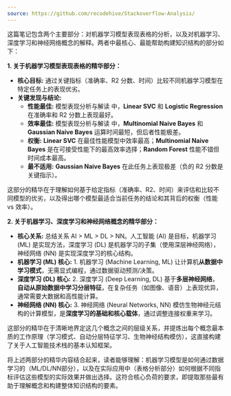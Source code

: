 ```yaml
---
source: https://github.com/recodehive/Stackoverflow-Analysis/
---
```


这篇笔记包含两个主要部分：对机器学习模型表现表格的分析，以及对机器学习、深度学习和神经网络概念的解释。两者中最核心、最能帮助构建知识结构的部分如下：

**1. 关于机器学习模型表现表格的精华部分：**

*   **核心目标:** 通过关键指标（准确率、R2 分数、时间）比较不同机器学习模型在特定任务上的表现优劣。
*   **关键发现与结论:**
    *   **性能最佳:** 模型表现分析与解读 中，**Linear SVC** 和 **Logistic Regression** 在准确率和 R2 分数上表现最好。
    *   **效率最佳:** 模型表现分析与解读 中，**Multinomial Naive Bayes** 和 **Gaussian Naive Bayes** 运算时间最短，但后者性能极差。
    *   **权衡:** **Linear SVC** 在最佳性能模型中效率最高；**Multinomial Naive Bayes** 是在可接受性能下的最高效率选择；**Random Forest** 性能不错但时间成本最高。
    *   **最不适用:** **Gaussian Naive Bayes** 在此任务上表现极差（负的 R2 分数是关键指示）。

这部分的精华在于理解如何基于给定指标（准确率、R2、时间）来评估和比较不同模型的优劣，以及得出哪个模型最适合当前任务的结论和其背后的权衡（性能 vs 效率）。

**2. 关于机器学习、深度学习和神经网络概念的精华部分：**

*   **核心关系:** 总结关系 AI > ML > DL > NN。人工智能 (AI) 是目标，机器学习 (ML) 是实现方法，深度学习 (DL) 是机器学习的子集（使用深层神经网络），神经网络 (NN) 是实现深度学习的核心结构。
*   **机器学习 (ML) 核心:** 1. 机器学习 (Machine Learning, ML) 让计算机**从数据中学习模式**，无需显式编程，通过数据驱动预测/决策。
*   **深度学习 (DL) 核心:** 2. 深度学习 (Deep Learning, DL) 基于**多层神经网络**，**自动从原始数据中学习分层特征**，在复杂任务（如图像、语音）上表现优异，通常需要大数据和高性能计算。
*   **神经网络 (NN) 核心:** 3. 神经网络 (Neural Networks, NN) 模仿生物神经元结构的计算模型，是**深度学习的基础和核心载体**，通过调整连接权重来学习。

这部分的精华在于清晰地界定这几个概念之间的层级关系，并提炼出每个概念最本质的工作原理（学习模式、自动分层特征学习、生物神经结构模仿），这直接构建了关于人工智能技术栈的基本认知框架。

将上述两部分的精华内容结合起来，读者能够理解：机器学习模型是如何通过数据学习的（ML/DL/NN部分），以及在实际应用中（表格分析部分）如何根据不同指标评估这些模型的实际效果并做出选择。这符合核心负荷的要求，即提取那些最有助于理解概念和构建整体知识结构的要素。